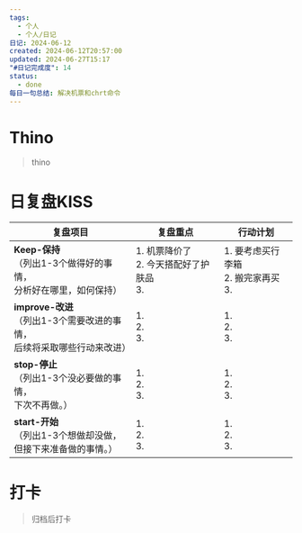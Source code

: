 ```yaml
---
tags:
  - 个人
  - 个人/日记
日记: 2024-06-12
created: 2024-06-12T20:57:00
updated: 2024-06-27T15:17
"#日记完成度": 14
status:
  - done
每日一句总结: 解决机票和chrt命令
---
```


# Thino
> thino

# 日复盘KISS
| **复盘项目**                                             | **复盘重点**                        | **行动计划**                      |
| ---------------------------------------------------- | ------------------------------- | ----------------------------- |
| **Keep-保持**<br>（列出1-3个做得好的事情，<br>   分析好在哪里，如何保持）     | 1.  机票降价了<br>2. 今天搭配好了护肤品<br>3. | 1.  要考虑买行李箱<br>2. 搬完家再买<br>3. |
| **improve-改进**<br>（列出1-3个需要改进的事情，<br>  后续将采取哪些行动来改进） | 1.  <br>2. <br>3.               | 1.  <br>2. <br>3.             |
| **stop-停止**<br>（列出1-3个没必要做的事情，<br>下次不再做。）            | 1.  <br>2. <br>3.               | 1.  <br>2. <br>3.             |
| **start-开始**<br>（列出1-3个想做却没做，<br>但接下来准备做的事情。）        | 1.  <br>2. <br>3.               | 1.  <br>2. <br>3.             |


# 打卡
> 归档后打卡


